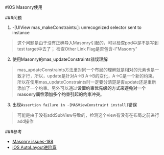 #iOS Masonry使用

###问题
1. -[UIView mas_makeConstraints:]: unrecognized selector sent to instance
> 这个问题是由于没有正确导入Masonry引起的，可以检查pod中是不是写到test target中去了； 检查Other Link Flag是否包含-l"Masonry"		

2. 使用Masonry的mas_updateConstraints错误理解
> mas_updateConstraints方法里对同一个布局的理解就是相对的元素也是一致才行，所以，update是针对A->B A->B的变化，A->C是一个新的约束。所以在使用mas_updateConstraints时一定要分清楚是否update还是重新添加了一个约束。另外可以通过**设置约束优先级的方式来避免对一个masonry属性添加多个约束引起的约束冲突**。

3. 出现`Assertion failure in -[MASViewConstraint install]`错误
> 可能是由于没有addSubView导致的，检测这个view有没有在布局之前进行add操作

###参考
* [Masonry issues-188](https://github.com/SnapKit/Masonry/issues/188)
* [iOS AutoLayout进阶篇](http://mp.weixin.qq.com/s?__biz=MzA4MzEwOTkyMQ==&mid=2667374665&idx=1&sn=7efacb4620a9f5a9f67c62a542f76084&scene=23&srcid=0610HfVjTF9ODOdU8d6yw4EP#rd)